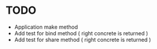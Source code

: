 # TODO

- Application make method
- Add test for bind method ( right concrete is returned )
- Add test for share method ( right concrete is returned )